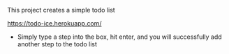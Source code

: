 This project creates a simple todo list

https://todo-ice.herokuapp.com/

* Simply type a step into the box, hit enter, and you will successfully add another step to the todo list
